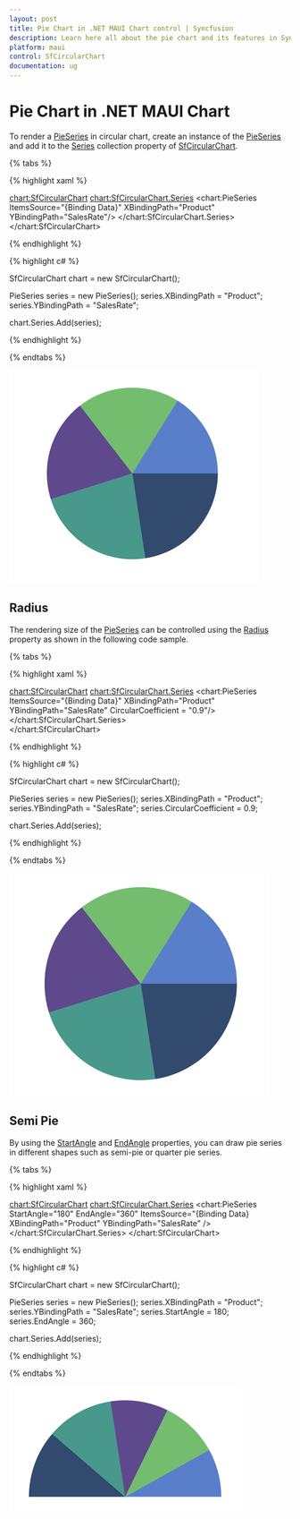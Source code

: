 ```yaml
---
layout: post
title: Pie Chart in .NET MAUI Chart control | Syncfusion
description: Learn here all about the pie chart and its features in Syncfusion .NET MAUI Chart (SfCircularChart) control.
platform: maui
control: SfCircularChart
documentation: ug
---
```


# Pie Chart in .NET MAUI Chart

To render a [PieSeries](https://help.syncfusion.com/cr/maui/Syncfusion.Maui.Charts.PieSeries.html) in circular chart, create an instance of the [PieSeries](https://help.syncfusion.com/cr/maui/Syncfusion.Maui.Charts.PieSeries.html) and add it to the [Series](https://help.syncfusion.com/cr/maui/Syncfusion.Maui.Charts.SfCircularChart.html#Syncfusion_Maui_Charts_SfCircularChart_Series) collection property of [SfCircularChart](https://help.syncfusion.com/cr/maui/Syncfusion.Maui.Charts.CircularDataLabelSettings.html).

{% tabs %}

{% highlight xaml %}

<chart:SfCircularChart>
    <chart:SfCircularChart.Series>
        <chart:PieSeries ItemsSource="{Binding Data}" 
                        XBindingPath="Product" 
                        YBindingPath="SalesRate"/>
    </chart:SfCircularChart.Series>
</chart:SfCircularChart>

{% endhighlight %}

{% highlight c# %}

SfCircularChart chart = new SfCircularChart();

PieSeries series = new PieSeries();
series.XBindingPath = "Product";
series.YBindingPath = "SalesRate";

chart.Series.Add(series);

{% endhighlight %}

{% endtabs %}

![Pie chart type in MAUI Chart](Chart-Types_images/maui_pie_chart.png)

## Radius

The rendering size of the [PieSeries](https://help.syncfusion.com/cr/maui/Syncfusion.Maui.Charts.PieSeries.html) can be controlled using the [Radius](https://help.syncfusion.com/cr/maui/Syncfusion.Maui.Charts.CircularSeries.html#Syncfusion_Maui_Charts_CircularSeries_CircularCoefficient) property as shown in the following code sample.

{% tabs %}

{% highlight xaml %}

<chart:SfCircularChart>
    <chart:SfCircularChart.Series>
        <chart:PieSeries ItemsSource="{Binding Data}" 
                        XBindingPath="Product" 
                        YBindingPath="SalesRate"
                        CircularCoefficient = "0.9"/>
    </chart:SfCircularChart.Series>            
</chart:SfCircularChart>

{% endhighlight %}

{% highlight c# %}

SfCircularChart chart = new SfCircularChart();

PieSeries series = new PieSeries();
series.XBindingPath = "Product";
series.YBindingPath = "SalesRate";
series.CircularCoefficient = 0.9;

chart.Series.Add(series);

{% endhighlight %}

{% endtabs %}

![Pie chart with circular coefficient in MAUI Chart](Chart-Types_images/maui_pie_chart_circularcoefficient.png)

## Semi Pie

By using the [StartAngle](https://help.syncfusion.com/cr/maui/Syncfusion.Maui.Charts.CircularSeries.html#Syncfusion_Maui_Charts_CircularSeries_StartAngle) and [EndAngle](https://help.syncfusion.com/cr/maui/Syncfusion.Maui.Charts.CircularSeries.html#Syncfusion_Maui_Charts_CircularSeries_EndAngle) properties, you can draw pie series in different shapes such as semi-pie or quarter pie series.

{% tabs %}

{% highlight xaml %}

<chart:SfCircularChart>
    <chart:SfCircularChart.Series>
        <chart:PieSeries StartAngle="180" EndAngle="360" ItemsSource="{Binding Data}  XBindingPath="Product"  YBindingPath="SalesRate" />
    </chart:SfCircularChart.Series>
</chart:SfCircularChart>

{% endhighlight %}

{% highlight c# %}

SfCircularChart chart = new SfCircularChart();

PieSeries series = new PieSeries();
series.XBindingPath = "Product";
series.YBindingPath = "SalesRate";
series.StartAngle = 180;
series.EndAngle = 360;

chart.Series.Add(series);

{% endhighlight %}

{% endtabs %}

![Semi pie chart in MAUI Chart](Chart-Types_images/maui_semi_pie_chart.png)